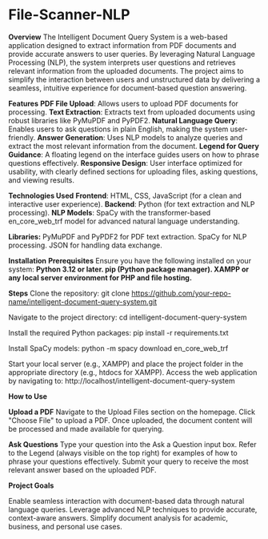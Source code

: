 # File-Scanner-NLP

**Overview**
The Intelligent Document Query System is a web-based application designed to extract information from PDF documents and provide accurate answers to user queries. By leveraging Natural Language Processing (NLP), the system interprets user questions and retrieves relevant information from the uploaded documents.
The project aims to simplify the interaction between users and unstructured data by delivering a seamless, intuitive experience for document-based question answering.

**Features**
**PDF File Upload**: Allows users to upload PDF documents for processing.
**Text Extraction**: Extracts text from uploaded documents using robust libraries like PyMuPDF and PyPDF2.
**Natural Language Query**: Enables users to ask questions in plain English, making the system user-friendly.
**Answer Generation**: Uses NLP models to analyze queries and extract the most relevant information from the document.
**Legend for Query Guidance**: A floating legend on the interface guides users on how to phrase questions effectively.
**Responsive Design**: User interface optimized for usability, with clearly defined sections for uploading files, asking questions, and viewing results.

**Technologies Used**
**Frontend**: HTML, CSS, JavaScript (for a clean and interactive user experience).
**Backend**: Python (for text extraction and NLP processing).
**NLP Models**: SpaCy with the transformer-based en_core_web_trf model for advanced natural language understanding.

**Libraries:**
PyMuPDF and PyPDF2 for PDF text extraction.
SpaCy for NLP processing.
JSON for handling data exchange.

**Installation**
**Prerequisites**
Ensure you have the following installed on your system:
**Python 3.12 or later.
pip (Python package manager).
XAMPP or any local server environment for PHP and file hosting.**

**Steps**
Clone the repository:
git clone https://github.com/your-repo-name/intelligent-document-query-system.git

Navigate to the project directory:
cd intelligent-document-query-system

Install the required Python packages:
pip install -r requirements.txt

Install SpaCy models:
python -m spacy download en_core_web_trf

Start your local server (e.g., XAMPP) and place the project folder in the appropriate directory (e.g., htdocs for XAMPP).
Access the web application by navigating to:
http://localhost/intelligent-document-query-system

**How to Use**

**Upload a PDF**
Navigate to the Upload Files section on the homepage.
Click "Choose File" to upload a PDF.
Once uploaded, the document content will be processed and made available for querying.

**Ask Questions**
Type your question into the Ask a Question input box.
Refer to the Legend (always visible on the top right) for examples of how to phrase your questions effectively.
Submit your query to receive the most relevant answer based on the uploaded PDF.

**Project Goals**

Enable seamless interaction with document-based data through natural language queries.
Leverage advanced NLP techniques to provide accurate, context-aware answers.
Simplify document analysis for academic, business, and personal use cases.
